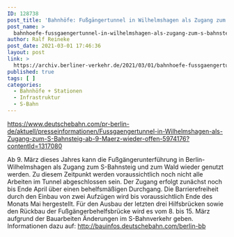 ```yaml
---
ID: 128738
post_title: 'Bahnhöfe: Fußgängertunnel in Wilhelmshagen als Zugang zum S-Bahnsteig ab 9. März wieder offen, aus DB'
post_name: >
  bahnhoefe-fussgaengertunnel-in-wilhelmshagen-als-zugang-zum-s-bahnsteig-ab-9-maerz-wieder-offen-aus-db
author: Ralf Reineke
post_date: 2021-03-01 17:46:36
layout: post
link: >
  https://archiv.berliner-verkehr.de/2021/03/01/bahnhoefe-fussgaengertunnel-in-wilhelmshagen-als-zugang-zum-s-bahnsteig-ab-9-maerz-wieder-offen-aus-db/
published: true
tags: [ ]
categories:
  - Bahnhöfe + Stationen
  - Infrastruktur
  - S-Bahn
---
```

https://www.deutschebahn.com/pr-berlin-de/aktuell/presseinformationen/Fussgaengertunnel-in-Wilhelmshagen-als-Zugang-zum-S-Bahnsteig-ab-9-Maerz-wieder-offen-5974176?contentId=1317080
<p style="font-weight: 400;">Ab 9. März dieses Jahres kann die Fußgängerunterführung in Berlin-Wilhelmshagen als Zugang zum S-Bahnsteig und zum Wald wieder genutzt werden. Zu diesem Zeitpunkt werden voraussichtlich noch nicht alle Arbeiten im Tunnel abgeschlossen sein. Der Zugang erfolgt zunächst noch bis Ende April über einen behelfsmäßigen Durchgang. Die Barrierefreiheit durch den Einbau von zwei Aufzügen wird bis voraussichtlich Ende des Monats Mai hergestellt. Für den Ausbau der letzten drei Hilfsbrücken sowie den Rückbau der Fußgängerbehelfsbrücke wird es vom 8. bis 15. März aufgrund der Bauarbeiten Änderungen im S-Bahnverkehr geben. Informationen dazu auf: <a href="http://bauinfos.deutschebahn.com/berlin-bb">http://bauinfos.deutschebahn.com/berlin-bb</a></p>